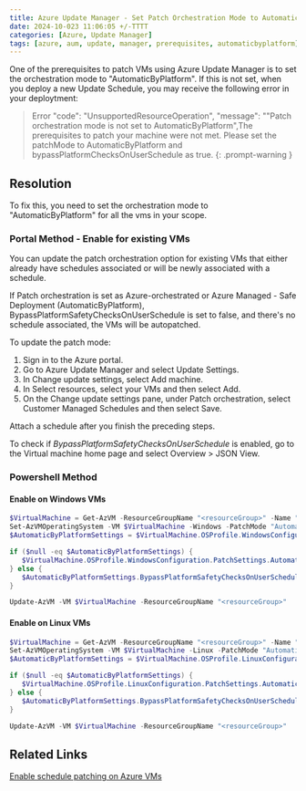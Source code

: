```yaml
---
title: Azure Update Manager - Set Patch Orchestration Mode to AutomaticByPlatform
date: 2024-10-023 11:06:05 +/-TTTT
categories: [Azure, Update Manager]
tags: [azure, aum, update, manager, prerequisites, automaticbyplatform] # TAG names should always be lowercase
---
```


One of the prerequisites to patch VMs using Azure Update Manager is to set the orchestration mode to "AutomaticByPlatform". If this is not set, when you deploy a new Update Schedule, you may receive the following error in your deploytment:

> Error
> "code": "UnsupportedResourceOperation",
> "message": "\"Patch orchestration mode is not set to AutomaticByPlatform",The prerequisites to patch your machine were not met. Please set the patchMode to AutomaticByPlatform and bypassPlatformChecksOnUserSchedule as true.
{: .prompt-warning }

## Resolution

To fix this, you need to set the orchestration mode to "AutomaticByPlatform" for all the vms in your scope.

### Portal Method - Enable for existing VMs

You can update the patch orchestration option for existing VMs that either already have schedules associated or will be newly associated with a schedule.

If Patch orchestration is set as Azure-orchestrated or Azure Managed - Safe Deployment (AutomaticByPlatform), BypassPlatformSafetyChecksOnUserSchedule is set to false, and there's no schedule associated, the VMs will be autopatched.

To update the patch mode:

1. Sign in to the Azure portal.
2. Go to Azure Update Manager and select Update Settings.
3. In Change update settings, select Add machine.
4. In Select resources, select your VMs and then select Add.
5. On the Change update settings pane, under Patch orchestration, select Customer Managed Schedules and then select Save.

Attach a schedule after you finish the preceding steps.

To check if _BypassPlatformSafetyChecksOnUserSchedule_ is enabled, go to the Virtual machine home page and select Overview > JSON View.

### Powershell Method

#### Enable on Windows VMs

``` powershell
$VirtualMachine = Get-AzVM -ResourceGroupName "<resourceGroup>" -Name "<vmName>"
Set-AzVMOperatingSystem -VM $VirtualMachine -Windows -PatchMode "AutomaticByPlatform"
$AutomaticByPlatformSettings = $VirtualMachine.OSProfile.WindowsConfiguration.PatchSettings.AutomaticByPlatformSettings

if ($null -eq $AutomaticByPlatformSettings) {
   $VirtualMachine.OSProfile.WindowsConfiguration.PatchSettings.AutomaticByPlatformSettings = New-Object -TypeName Microsoft.Azure.Management.Compute.Models.WindowsVMGuestPatchAutomaticByPlatformSettings -Property @{BypassPlatformSafetyChecksOnUserSchedule = $true}
} else {
   $AutomaticByPlatformSettings.BypassPlatformSafetyChecksOnUserSchedule = $true
}

Update-AzVM -VM $VirtualMachine -ResourceGroupName "<resourceGroup>"
```

#### Enable on Linux VMs

``` powershell
$VirtualMachine = Get-AzVM -ResourceGroupName "<resourceGroup>" -Name "<vmName>"
Set-AzVMOperatingSystem -VM $VirtualMachine -Linux -PatchMode "AutomaticByPlatform"
$AutomaticByPlatformSettings = $VirtualMachine.OSProfile.LinuxConfiguration.PatchSettings.AutomaticByPlatformSettings

if ($null -eq $AutomaticByPlatformSettings) {
   $VirtualMachine.OSProfile.LinuxConfiguration.PatchSettings.AutomaticByPlatformSettings = New-Object -TypeName Microsoft.Azure.Management.Compute.Models.LinuxVMGuestPatchAutomaticByPlatformSettings -Property @{BypassPlatformSafetyChecksOnUserSchedule = $true}
} else {
   $AutomaticByPlatformSettings.BypassPlatformSafetyChecksOnUserSchedule = $true
}

Update-AzVM -VM $VirtualMachine -ResourceGroupName "<resourceGroup>"
```
## Related Links

<a href="https://learn.microsoft.com/en-us/azure/update-manager/prerequsite-for-schedule-patching?tabs=new-prereq-portal,auto-portal#enable-schedule-patching-on-azure-vms" target="_blank">Enable schedule patching on Azure VMs</a>

